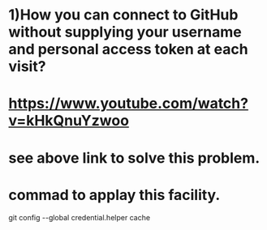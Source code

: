 # 1)How you can connect to GitHub without supplying your username and personal access token at each visit?

# https://www.youtube.com/watch?v=kHkQnuYzwoo

# see above link to solve this problem.

# commad to applay this facility.

git config --global credential.helper cache
